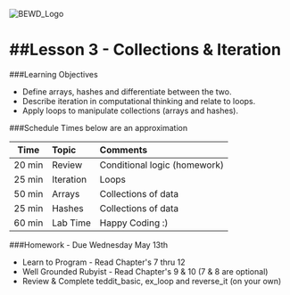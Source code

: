 ![BEWD_Logo](../assets/BEWD_Logo.png)


##Lesson 3 - Collections & Iteration
========

###Learning Objectives

*	Define arrays, hashes and differentiate between the two.
*	Describe iteration in computational thinking and relate to loops.
*	Apply loops to manipulate collections  (arrays and hashes).



###Schedule
Times below are an approximation

| Time        | Topic|Comments|
| ------------- |:-------------|:-------------|
| 20 min | Review| Conditional logic (homework) |
| 25 min | Iteration | Loops |
| 50 min | Arrays| Collections of data|
| 25 min | Hashes | Collections of data |
| 60 min | Lab Time| Happy Coding :)|



###Homework - Due Wednesday May 13th

-	Learn to Program - Read Chapter's 7 thru 12
- Well Grounded Rubyist - Read Chapter's 9 & 10 (7 & 8 are optional)
- Review & Complete teddit_basic, ex_loop and reverse_it (on your own)
